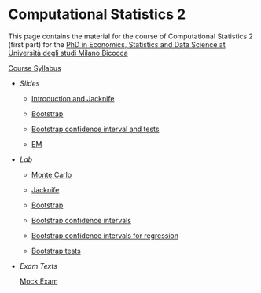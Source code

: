 # Computational Statistics 2

This page contains the material for the course of Computational Statistics 2 (first part) for the [PhD  in Economics, Statistics and Data Science at Università degli studi Milano Bicocca](https://www.dems.unimib.it/en/research/phd-programme)

[Course Syllabus](/courses/compstat2/syllabus.pdf)

- *Slides*

   - [Introduction and Jacknife](/courses/compstat2/slides/01_Introduction_Jacknife.pdf)

   - [Bootstrap](/courses/compstat2/slides/02_Bootstrap.pdf)

   - [Bootstrap confidence interval and tests](/courses/compstat2/slides/03_Intervals_tests.pdf)

   - [EM](/courses/compstat2/slides/04_EM.pdf)

- *Lab*

   - [Monte Carlo](/courses/compstat2/scripts/00_MC.R)

   - [Jacknife](/courses/compstat2/scripts/01_Jacknife.R)

   - [Bootstrap](/courses/compstat2/scripts/02_Bootstrap.R)

   - [Bootstrap confidence intervals](/courses/compstat2/scripts/03_CIs.R)

   - [Bootstrap confidence intervals for regression](/courses/compstat2/scripts/04_CIs_Regression.R)

   - [Bootstrap tests](/courses/compstat2/scripts/05_Tests.R)


- *Exam Texts*

   [Mock Exam](/courses/compstat2/exams/Mock_Exam.pdf)